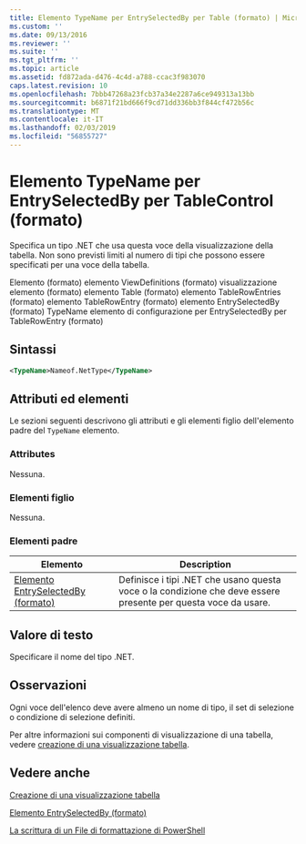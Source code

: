 ```yaml
---
title: Elemento TypeName per EntrySelectedBy per Table (formato) | Microsoft Docs
ms.custom: ''
ms.date: 09/13/2016
ms.reviewer: ''
ms.suite: ''
ms.tgt_pltfrm: ''
ms.topic: article
ms.assetid: fd872ada-d476-4c4d-a788-ccac3f983070
caps.latest.revision: 10
ms.openlocfilehash: 7bbb47268a23fcb37a34e2287a6ce949313a13bb
ms.sourcegitcommit: b6871f21bd666f9cd71dd336bb3f844cf472b56c
ms.translationtype: MT
ms.contentlocale: it-IT
ms.lasthandoff: 02/03/2019
ms.locfileid: "56855727"
---
```

# <a name="typename-element-for-entryselectedby-for-tablecontrol-format"></a>Elemento TypeName per EntrySelectedBy per TableControl (formato)

Specifica un tipo .NET che usa questa voce della visualizzazione della tabella. Non sono previsti limiti al numero di tipi che possono essere specificati per una voce della tabella.

Elemento (formato) elemento ViewDefinitions (formato) visualizzazione elemento (formato) elemento Table (formato) elemento TableRowEntries (formato) elemento TableRowEntry (formato) elemento EntrySelectedBy (formato) TypeName elemento di configurazione per EntrySelectedBy per TableRowEntry (formato)

## <a name="syntax"></a>Sintassi

```xml
<TypeName>Nameof.NetType</TypeName>
```

## <a name="attributes-and-elements"></a>Attributi ed elementi

Le sezioni seguenti descrivono gli attributi e gli elementi figlio dell'elemento padre del `TypeName` elemento.

### <a name="attributes"></a>Attributes

Nessuna.

### <a name="child-elements"></a>Elementi figlio

Nessuna.

### <a name="parent-elements"></a>Elementi padre

|Elemento|Description|
|-------------|-----------------|
|[Elemento EntrySelectedBy (formato)](./entryselectedby-element-for-tablerowentry-for-tablecontrol-format.md)|Definisce i tipi .NET che usano questa voce o la condizione che deve essere presente per questa voce da usare.|

## <a name="text-value"></a>Valore di testo

Specificare il nome del tipo .NET.

## <a name="remarks"></a>Osservazioni

Ogni voce dell'elenco deve avere almeno un nome di tipo, il set di selezione o condizione di selezione definiti.

Per altre informazioni sui componenti di visualizzazione di una tabella, vedere [creazione di una visualizzazione tabella](./creating-a-table-view.md).

## <a name="see-also"></a>Vedere anche

[Creazione di una visualizzazione tabella](./creating-a-table-view.md)

[Elemento EntrySelectedBy (formato)](./entryselectedby-element-for-tablerowentry-for-tablecontrol-format.md)

[La scrittura di un File di formattazione di PowerShell](./writing-a-powershell-formatting-file.md)
